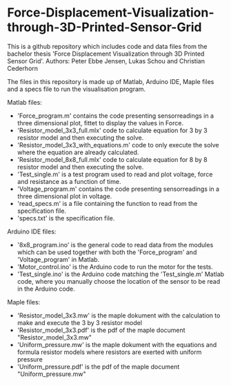 # Force-Displacement-Visualization-through-3D-Printed-Sensor-Grid
This is a github repository which includes code and data files from the bachelor thesis 'Force Displacement Visualization through 3D Printed Sensor Grid'.
Authors: Peter Ebbe Jensen, Lukas Schou and Christian Cederhorn

The files in this repository is made up of Matlab, Arduino IDE, Maple files and a specs file to run the visualisation program.

Matlab files:
- 'Force_program.m' contains the code presenting sensorreadings in a three dimensional plot, fittet to display the values in Force.
- 'Resistor_model_3x3_full.mlx' code to calculate equation for 3 by 3 resistor model and then executing the solve.
- 'Resistor_model_3x3_with_equations.m' code to only execute the solve where the equation are already calculated.
- 'Resistor_model_8x8_full.mlx' code to calculate equation for 8 by 8 resistor model and then executing the solve.
- 'Test_single.m' is a test program used to read and plot voltage, force and resistance as a function of time.
- 'Voltage_program.m' contains the code presenting sensorreadings in a three dimensional plot in voltage.
- 'read_specs.m' is a file containing the function to read from the specification file.
- 'specs.txt' is the specification file.

Arduino IDE files:
- '8x8_program.ino' is the general code to read data from the modules which can be used together with both the 'Force_program' and 'Voltage_program' in Matlab.
- 'Motor_control.ino' is the Arduino code to run the motor for the tests.
- 'Test_single.ino' is the Arduino code matching the 'Test_single.m' Matlab code, where you manually choose the location of the sensor to be read in the Arduino code.

Maple files:
- 'Resistor_model_3x3.mw' is the maple dokument with the calculation to make and execute the 3 by 3 resistor model
- 'Resistor_model_3x3.pdf' is the pdf of the maple document "Resistor_model_3x3.mw"
- 'Uniform_pressure.mw' is the maple dokument with the equations and formula resistor models where resistors are exerted with uniform pressure 
- 'Uniform_pressure.pdf' is the pdf of the maple document "Uniform_pressure.mw"
